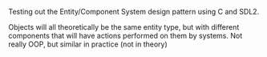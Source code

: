 Testing out the Entity/Component System design pattern using C and SDL2.

Objects will all theoretically be the same entity type, but with different components that will have actions performed on them by systems.
Not really OOP, but similar in practice (not in theory)
